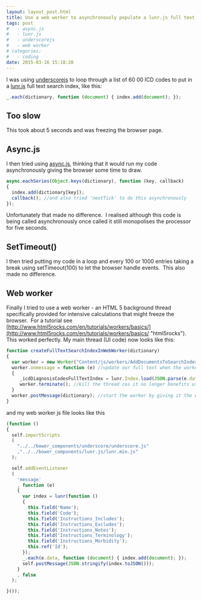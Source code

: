 ```yaml
---
layout: layout_post.html
title: Use a web worker to asynchronously populate a lunr.js full text search index
tags: post
#   - async.js
#   - lunr.js
#   - underscorejs
#   - web worker
# categories:
#   - coding
date: 2015-03-16 15:18:28
---
```


I was using [underscorejs](http://underscorejs.org "underscorejs") to loop through a list of 60 00 ICD codes to put in a [lunr.js](http://lunrjs.com/ "lunrjs.com") full text search index, like this:

```js
_.each(dictionary, function (document) { index.add(document); });
```

Too slow
--------

This took about 5 seconds and was freezing the browser page.

Async.js
--------

I then tried using [async.js](https://github.com/caolan/async "async.js"), thinking that it would run my code asynchronously giving the browser some time to draw.

```js
async.eachSeries(Object.keys(dictionary), function (key, callback)
{
  index.add(dictionary[key]);
  callback(); //and also tried 'nextTick' to do this asynchronously
});
```

Unfortunately that made no difference.  I realised although this code is being called asynchronously once called it still monopolises the processor for five seconds.

SetTimeout()
------------

I then tried putting my code in a loop and every 100 or 1000 entries taking a break using setTimeout(100) to let the browser handle events.  This also made no difference.

Web worker
-----------

Finally I tried to use a web worker - an HTML 5 background thread specifically provided for intensive calculations that might freeze the browser.  For a tutorial see [http://www.html5rocks.com/en/tutorials/workers/basics/](http://www.html5rocks.com/en/tutorials/workers/basics/ "html5rocks"). This worked perfectly. My main thread (UI code) now looks like this:

```js
function createFullTextSearchIndexInWebWorker(dictionary)
{
  var worker = new Worker("Content/js/workers/AddDocumentsToSearchIndex.js"); //create a web worker to add documents to full text index in the background
  worker.onmessage = function (e) //update our full text when the worker sends us its output when finished
  {
     _icdDiagnosisCodesFullTextIndex = lunr.Index.load(JSON.parse(e.data))
     worker.terminate(); //kill the thread cos it no longer benefits us and must die
  }
  worker.postMessage(dictionary); //start the worker by giving it the documents to index
}
```

and my web worker js file looks like this

```js
(function ()
{
  self.importScripts
  (
    "../../bower_components/underscore/underscore.js"
    ,"../../bower_components/lunr.js/lunr.min.js"
  );

  self.addEventListener
  (
    'message'
    , function (e)
    {
      var index = lunr(function ()
      {
        this.field('Name');
        this.field('Code');
        this.field('Instructions_Includes');
        this.field('Instructions_Excludes');
        this.field('Instructions_Notes');
        this.field('Instructions_Terminology');
        this.field('Instructions_Morbidity');
        this.ref('Id');
      });
      _.each(e.data, function (document) { index.add(document); });
      self.postMessage(JSON.stringify(index.toJSON()));
    }
    , false
  );

}());
```
